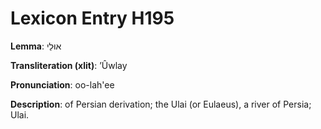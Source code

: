 # Lexicon Entry H195

**Lemma**: אוּלַי

**Transliteration (xlit)**: ʼÛwlay

**Pronunciation**: oo-lah'ee

**Description**:
of Persian derivation; the Ulai (or Eulaeus), a river of Persia; Ulai.
